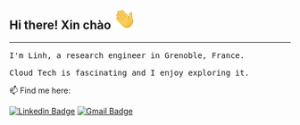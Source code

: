 ## Hi there! Xin chào <img src="https://raw.githubusercontent.com/ntlinh16/ntlinh16/main/images/hi.gif" width="40px"/>
----
<samp>I'm Linh, a research engineer in Grenoble, France.</samp>

<samp>Cloud Tech is fascinating and I enjoy exploring it.</samp>

<p align=center”>

📫 Find me here:

[![Linkedin Badge](https://img.shields.io/badge/LinkedIn-blue?style=plastic&logo=linkedin&labelColor=blue&link=https://www.linkedin.com/in/ntlinh/)](https://www.linkedin.com/in/ntlinh/)
[![Gmail Badge](https://img.shields.io/badge/Gmail-D14836?style=plastic&logo=gmail&logoColor=white&link=mailto:ntlinh16@gmail.com)](mailto:ntlinh16@gmail.com)
